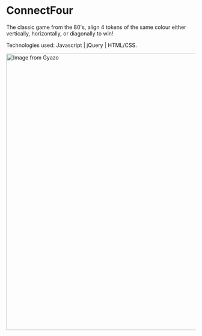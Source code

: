 # ConnectFour

The classic game from the 80's, align 4 tokens of the same colour either vertically, horizontally, or diagonally to win!

Technologies used: Javascript | jQuery | HTML/CSS.



<a href="https://gyazo.com/7f334e893757e4e59e36cb2bdad5acbf"><img src="https://i.gyazo.com/7f334e893757e4e59e36cb2bdad5acbf.gif" alt="Image from Gyazo" width="736"/></a>
